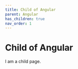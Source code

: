 ```yaml
---
title: Child of Angular
parent: Angular
has_children: true
nav_order: 1
---
```


# Child of Angular

I am a child page.
